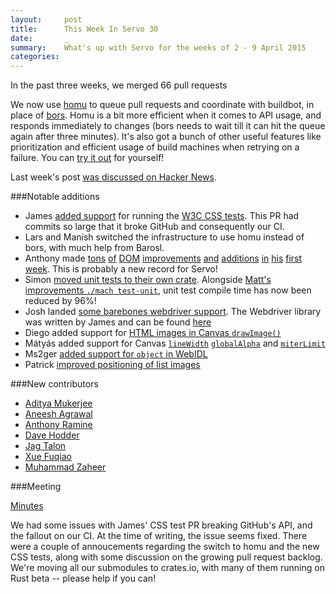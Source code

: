 ```yaml
---
layout:     post
title:      This Week In Servo 30
date:       _
summary:    What's up with Servo for the weeks of 2 - 9 April 2015
categories:
---
```


In the past three weeks, we merged 66 pull requests


We now use [homu](http://github.com/barosl/homu) to queue pull requests and coordinate with buildbot, in place of [bors](https://github.com/graydon/bors). Homu is a bit more efficient when it comes to API usage, and responds immediately to changes (bors needs to wait till it can hit the queue again after three minutes). It's also got a bunch of other useful features like prioritization and efficient usage of build machines when retrying on a failure. You can [try it out](http://huonw.github.io/blog/2015/03/rust-infrastructure-can-be-your-infrastructure/) for yourself!

Last week's post [was discussed on Hacker News](https://news.ycombinator.com/item?id=9313182).

###Notable additions

 - James [added support](https://github.com/servo/servo/pull/5421) for running the [W3C CSS tests](https://github.com/w3c/csswg-test). This PR had commits so large that it broke GitHub and consequently our CI.
 - Lars and Manish switched the infrastructure to use homu instead of bors, with much help from Barosl.
 - Anthony made [tons](https://github.com/servo/servo/pull/5490) [of](https://github.com/servo/servo/pull/5503) [DOM](https://github.com/servo/servo/pull/5507) [improvements](https://github.com/servo/servo/pull/5541) [and](https://github.com/servo/servo/pull/5573) [additions](https://github.com/servo/servo/pull/5575) [in](https://github.com/servo/servo/pull/5578) [his](https://github.com/servo/servo/pull/5590) [first](https://github.com/servo/servo/pull/5609) [week](https://github.com/servo/servo/pull/5611). This is probably a new record for Servo!
 - Simon [moved unit tests to their own crate](https://github.com/servo/servo/pull/5574). Alongside [Matt's improvements `./mach test-unit`](https://github.com/servo/servo/pull/5542), unit test compile time has now been reduced by 96%!
 - Josh landed [some barebones webdriver support](https://github.com/servo/servo/pull/5415). The Webdriver library was written by James and can be found [here](https://github.com/jgraham/webdriver-rust)
 - Diego added support for [HTML images in Canvas `drawImage()`](https://github.com/servo/servo/pull/5433/)
 - Mátyás  added support for Canvas [`lineWidth`](https://github.com/servo/servo/pull/5562) [`globalAlpha`](https://github.com/servo/servo/pull/5563) and [`miterLimit`](https://github.com/servo/servo/pull/5613)
 - Ms2ger [added support for `object` in WebIDL](https://github.com/servo/servo/pull/5569)
 - Patrick [improved positioning of list images](https://github.com/servo/servo/pull/5587)

###New contributors

 - [Aditya Mukerjee](https://github.com/chimeracoder)
 - [Aneesh Agrawal](https://github.com/aneeshusa)
 - [Anthony Ramine](https://github.com/nox)
 - [Dave Hodder](https://github.com/dhodder)
 - [Jag Talon](https://github.com/jagtalon)
 - [Xue Fuqiao](https://github.com/xfq)
 - [Muhammad Zaheer](https://github.com/nmzaheer)

###Meeting

[Minutes](https://github.com/servo/servo/wiki/Meeting-2015-04-06)

We had some issues with James' CSS test PR breaking GitHub's API, and the fallout on our CI. At the time of writing, the issue seems fixed. There were a couple of annoucements regarding the switch to homu and the new CSS tests, along with some discussion on the growing pull request backlog. We're moving all our submodules to crates.io, with many of them running on Rust beta -- please help if you can!